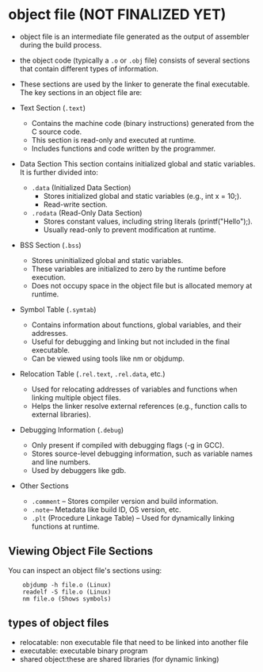 # object file (NOT FINALIZED YET)
- object file is an intermediate file generated as the output of assembler during the build process.
- the object code (typically a `.o` or `.obj` file) consists of several sections that contain different types of information.
- These sections are used by the linker to generate the final executable. The key sections in an object file are:

- Text Section (`.text`)
    - Contains the machine code (binary instructions) generated from the C source code.
    - This section is read-only and executed at runtime.
    - Includes functions and code written by the programmer.
- Data Section
This section contains initialized global and static variables. It is further divided into:
    - `.data` (Initialized Data Section)
        - Stores initialized global and static variables (e.g., int x = 10;).
        - Read-write section.
    - `.rodata` (Read-Only Data Section)
        - Stores constant values, including string literals (printf("Hello");).
        - Usually read-only to prevent modification at runtime.
- BSS Section (`.bss`)
    - Stores uninitialized global and static variables.
    - These variables are initialized to zero by the runtime before execution.
    - Does not occupy space in the object file but is allocated memory at runtime.
- Symbol Table (`.symtab`)
    - Contains information about functions, global variables, and their addresses.
    - Useful for debugging and linking but not included in the final executable.
    - Can be viewed using tools like nm or objdump.
- Relocation Table (`.rel.text`, `.rel.data`, etc.)
    - Used for relocating addresses of variables and functions when linking multiple object files.
    - Helps the linker resolve external references (e.g., function calls to external libraries).
- Debugging Information (`.debug`)
    - Only present if compiled with debugging flags (-g in GCC).
    - Stores source-level debugging information, such as variable names and line numbers.
    - Used by debuggers like gdb.
- Other Sections
    - `.comment` – Stores compiler version and build information.
    - `.note`– Metadata like build ID, OS version, etc.
    - `.plt` (Procedure Linkage Table) – Used for dynamically linking functions at runtime.

## Viewing Object File Sections
You can inspect an object file's sections using:
```
    objdump -h file.o (Linux)
    readelf -S file.o (Linux)
    nm file.o (Shows symbols)
```

## types of object files
- relocatable: non executable file that need to be linked into another file
- executable: executable binary program
- shared object:these are shared libraries (for dynamic linking)
